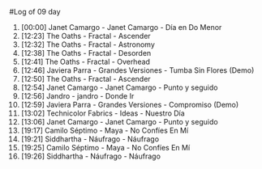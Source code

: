 #Log of 09 day

1. [00:00] Janet Camargo - Janet Camargo - Día en Do Menor
1. [12:23] The Oaths - Fractal - Ascender
1. [12:32] The Oaths - Fractal - Astronomy
1. [12:38] The Oaths - Fractal - Desorden
1. [12:41] The Oaths - Fractal - Overhead
1. [12:46] Javiera Parra - Grandes Versiones - Tumba Sin Flores (Demo)
1. [12:50] The Oaths - Fractal - Ascender
1. [12:54] Janet Camargo - Janet Camargo - Punto y seguido
1. [12:56] Jandro - jandro - Donde Ir
1. [12:59] Javiera Parra - Grandes Versiones - Compromiso (Demo)
1. [13:02] Technicolor Fabrics - Ideas - Nuestro Día
1. [13:06] Janet Camargo - Janet Camargo - Punto y seguido
1. [19:17] Camilo Séptimo - Maya - No Confíes En Mí
1. [19:21] Siddhartha - Náufrago - Náufrago
1. [19:25] Camilo Séptimo - Maya - No Confíes En Mí
1. [19:26] Siddhartha - Náufrago - Náufrago
